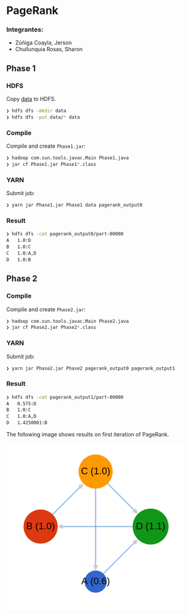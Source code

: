 # PageRank

### Integrantes:

- Zúñiga Coayla, Jerson
- Chullunquia Rosas, Sharon

## Phase 1

### HDFS

Copy [data](./data) to HDFS.

```sh
❯ hdfs dfs -mkdir data
❯ hdfs dfs -put data/* data
```

### Compile

Compile and create `Phase1.jar`:

```sh
❯ hadoop com.sun.tools.javac.Main Phase1.java
❯ jar cf Phase1.jar Phase1*.class
```

### YARN

Submit job:

```sh
❯ yarn jar Phase1.jar Phase1 data pagerank_output0
```

### Result

```sh
❯ hdfs dfs -cat pagerank_output0/part-00000
A	1.0:D
B	1.0:C
C	1.0:A,D
D	1.0:B
```

## Phase 2

### Compile

Compile and create `Phase2.jar`:

```sh
❯ hadoop com.sun.tools.javac.Main Phase2.java
❯ jar cf Phase2.jar Phase2*.class
```

### YARN

Submit job:

```sh
❯ yarn jar Phase2.jar Phase2 pagerank_output0 pagerank_output1
```

### Result

```sh
❯ hdfs dfs -cat pagerank_output1/part-00000
A	0.575:D
B	1.0:C
C	1.0:A,D
D	1.4250001:B
```

The following image shows results on first iteration of PageRank.

![Nodes and weights on PR](./blob/result1.png)
